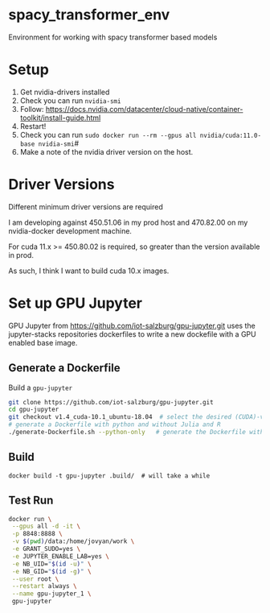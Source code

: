 # spacy_transformer_env
Environment for working with spacy transformer based models

# Setup

1. Get nvidia-drivers installed
2. Check you can run `nvidia-smi` 
3. Follow: https://docs.nvidia.com/datacenter/cloud-native/container-toolkit/install-guide.html
4. Restart!
5. Check you can run `sudo docker run --rm --gpus all nvidia/cuda:11.0-base nvidia-smi`#
6. Make a note of the nvidia driver version on the host.

# Driver Versions
Different minimum driver versions are required

I am developing against 450.51.06 in my prod host and 470.82.00 on my nvidia-docker development machine.

For cuda 11.x >= 450.80.02 is required, so greater than the version available in prod.

As such, I think I want to build cuda 10.x images.

# Set up GPU Jupyter
GPU Jupyter from https://github.com/iot-salzburg/gpu-jupyter.git uses the jupyter-stacks repositories dockerfiles to write a new dockefile with a GPU enabled base image.

## Generate a Dockerfile
 Build a `gpu-jupyter` 
```sh
git clone https://github.com/iot-salzburg/gpu-jupyter.git
cd gpu-jupyter
git checkout v1.4_cuda-10.1_ubuntu-18.04  # select the desired (CUDA)-version
# generate a Dockerfile with python and without Julia and R
./generate-Dockerfile.sh --python-only   # generate the Dockerfile with only a python interpreter
```

## Build
```
docker build -t gpu-jupyter .build/  # will take a while
```

## Test Run
```sh
docker run \
 --gpus all -d -it \
 -p 8848:8888 \
 -v $(pwd)/data:/home/jovyan/work \
 -e GRANT_SUDO=yes \
 -e JUPYTER_ENABLE_LAB=yes \
 -e NB_UID="$(id -u)" \
 -e NB_GID="$(id -g)" \
 --user root \
 --restart always \
 --name gpu-jupyter_1 \
 gpu-jupyter
```
